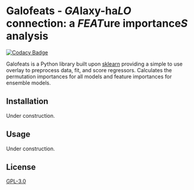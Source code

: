 # Galofeats - *GA*laxy-ha*LO* connection: a *FEAT*ure importance*S* analysis

[![Codacy Badge](https://api.codacy.com/project/badge/Grade/1d47212fce9a4f0e96e40f90c7896622)](https://app.codacy.com/gh/Richard-Sti/galofeats?utm_source=github.com&utm_medium=referral&utm_content=Richard-Sti/galofeats&utm_campaign=Badge_Grade_Settings)

Galofeats is a Python library built upon [sklearn](https://scikit-learn.org/stable/) providing a simple to use overlay to preprocess data, fit, and score regressors. Calculates the permutation importances for all models and feature importances for ensemble models.

## Installation

Under construction.

## Usage

Under construction.

## License
[GPL-3.0](https://www.gnu.org/licenses/gpl-3.0.en.html)
